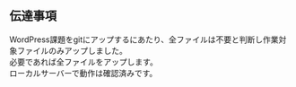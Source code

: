 ## 伝達事項
WordPress課題をgitにアップするにあたり、全ファイルは不要と判断し作業対象ファイルのみアップしました。  
必要であれば全ファイルをアップします。  
ローカルサーバーで動作は確認済みです。
